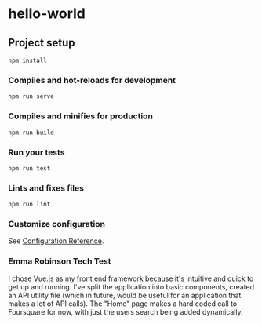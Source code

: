 # hello-world

## Project setup
```
npm install
```

### Compiles and hot-reloads for development
```
npm run serve
```

### Compiles and minifies for production
```
npm run build
```

### Run your tests
```
npm run test
```

### Lints and fixes files
```
npm run lint
```

### Customize configuration
See [Configuration Reference](https://cli.vuejs.org/config/).


### Emma Robinson Tech Test

I chose Vue.js as my front end framework because it's intuitive and quick to get up and running. I've split the application into basic components, created an API utility file (which in future, would be useful for an application that makes a lot of API calls). The "Home" page makes a hard coded call to Foursquare for now, with just the users search being added dynamically. 
